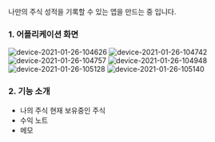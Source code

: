 나만의 주식 성적을 기록할 수 있는 앱을 만드는 중 입니다.

### 1. 어플리케이션 화면
![device-2021-01-26-104626](https://user-images.githubusercontent.com/54883589/105790044-dfedd080-5fc6-11eb-9362-a12e6d751c56.png)
![device-2021-01-26-104742](https://user-images.githubusercontent.com/54883589/105790047-e1b79400-5fc6-11eb-9e35-1e4ea30b4347.png)
![device-2021-01-26-104757](https://user-images.githubusercontent.com/54883589/105790050-e2502a80-5fc6-11eb-95b6-901cf628ff29.png)
![device-2021-01-26-104948](https://user-images.githubusercontent.com/54883589/105790053-e2e8c100-5fc6-11eb-8d79-caba3b19fd35.png)
![device-2021-01-26-105128](https://user-images.githubusercontent.com/54883589/105790055-e419ee00-5fc6-11eb-89fd-96c4d915aac2.png)
![device-2021-01-26-105140](https://user-images.githubusercontent.com/54883589/105790064-e7ad7500-5fc6-11eb-9286-0f204388c869.png)

### 2. 기능 소개
- 나의 주식
현재 보유중인 주식
- 수익 노트
- 메모

